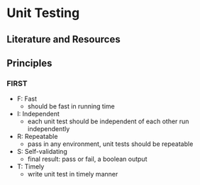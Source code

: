 # Unit Testing

## Literature and Resources

## Principles

### FIRST

- F: Fast
    - should be fast in running time
- I: Independent
    - each unit test should be independent of each other run independently
- R: Repeatable
    - pass in any environment, unit tests should be repeatable
- S: Self-validating
    - final result: pass or fail, a boolean output
- T: Timely
    - write unit test in timely manner
